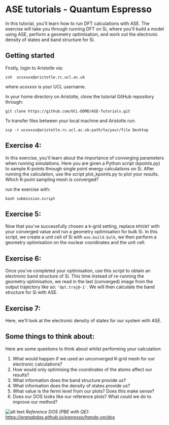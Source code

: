 # ASE tutorials - Quantum Espresso

In this tutorial, you'll learn how to run DFT calculations with ASE. The exercise will take you through running DFT on Si, 
where you'll build a model using ASE, perform a geometry optimisation, and work out the electronic density of states and band structure for Si. 

## Getting started 

Firstly, login to Aristotle via:

`ssh  ucxxxxx@aristotle.rc.ucl.ac.uk`

where ucxxxxx is your UCL username. 

In your home directory on Aristotle, clone the tutorial GitHub repository through: 

`git clone https://github.com/UCL-DDMD/ASE-Tutorials.git`

To transfer files between your local machine and Aristotle run:

`scp -r ucxxxxx@aristotle.rc.ucl.ac.uk:path/to/your/file Desktop`


## Exercise 4:

In this exercise, you'll learn about the importance of converging parameters when running simulations. 
Here you are given a Python script (kpoints.py) to sample K-points through single point energy calculations on Si. 
After running the calculation, use the script plot_kpoints.py to plot your results. Which K-point sampling mesh is converged? 

run the exercise with:

`bash submission.script`

## Exercise 5:

Now that you've successfully chosen a k-grid setting, replace `KPOINT` with your converged value and  run a geometry optimisation 
for bulk Si. 
In this script, we create a unit cell of Si with `ase.build.bulk`, we then perform a geometry optimisation on the nuclear coordinates and the unit cell. 


## Exercise 6: 

Once you've completed your optimisation, use this script to obtain an electronic band structure of Si. 
This time instead of re-running the geometry optimisation, we read in the last (converged) image from the output trajectory like so:
`'Opt.traj@-1'`. 
We will then calculate the band structure for Si with ASE. 

## Exercise 7: 

Here, we'll look at the electronic density of states for our system with ASE. 


## Some things to think about: 

Here are some questions to think about whilst performing your calculation:

1) What would happen if we used an unconverged K-grid mesh for our electronic calculations? 
2) How would only optimising the coordinates of the atoms affect our results? 
3) What information does the band structure provide us? 
4) What information does the density of states provide us? 
5) What value is the fermi level from our plots? Does this make sense?
6) Does our DOS looks like our reference plots? What could we do to improve our method?

![alt text](https://github.com/UCL-DDMD/ASE-Tutorials/tree/main/Si/Reference_DOS.png)
*Reference DOS (PBE with QE): https://pranabdas.github.io/espresso/hands-on/dos* 
